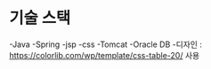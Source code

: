 # 기술 스택
  -Java
  -Spring
  -jsp
  -css
  -Tomcat
  -Oracle DB
  -디자인 : https://colorlib.com/wp/template/css-table-20/ 사용
